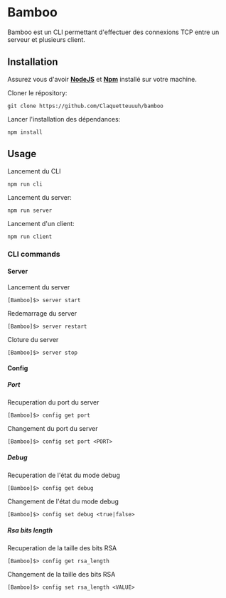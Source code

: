 # Bamboo
Bamboo est un CLI permettant d'effectuer des connexions TCP entre un serveur et plusieurs client.

## Installation

Assurez vous d'avoir [**NodeJS**](https://nodejs.org/en) et [**Npm**](https://www.npmjs.com/) installé sur votre machine.

Cloner le répository:
```
git clone https://github.com/Claquetteuuuh/bamboo
```

Lancer l'installation des dépendances:
```
npm install
```

## Usage

Lancement du CLI
```
npm run cli
```

Lancement du server:
```
npm run server
```

Lancement d'un client:
```
npm run client
```

### CLI commands

#### Server
Lancement du server
```
[Bamboo]$> server start
```

Redemarrage du server
```
[Bamboo]$> server restart
```

Cloture du server
```
[Bamboo]$> server stop
```

#### Config

##### Port

Recuperation du port du server
```
[Bamboo]$> config get port
```

Changement du port du server
```
[Bamboo]$> config set port <PORT>
```

##### Debug

Recuperation de l'état du mode debug
```
[Bamboo]$> config get debug
```

Changement de l'état du mode debug
```
[Bamboo]$> config set debug <true|false>
```

##### Rsa bits length

Recuperation de la taille des bits RSA
```
[Bamboo]$> config get rsa_length
```

Changement de la taille des bits RSA
```
[Bamboo]$> config set rsa_length <VALUE>
```